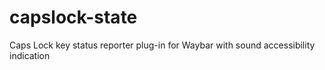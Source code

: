 # capslock-state
Caps Lock key status reporter plug-in for Waybar with sound accessibility indication
